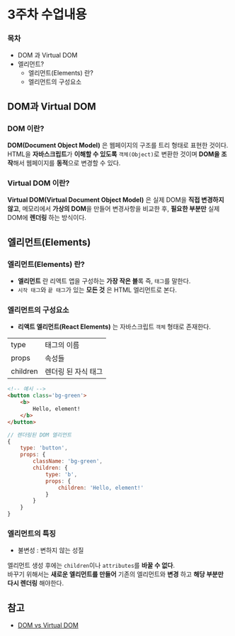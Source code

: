 # 3주차 수업내용
### 목차
- DOM 과 Virtual DOM
- 엘리먼트?
    - 엘리먼트(Elements) 란?
    - 엘리먼트의 구성요소

## DOM과 Virtual DOM
### DOM 이란?
**DOM(Document Object Model)** 은 웹페이지의 구조를 트리 형태로 표현한 것이다.<br>
HTML을 **자바스크립트**가 **이해할 수 있도록** ``객체(Object)``로 변환한 것이며 **DOM을 조작**해서 웹페이지를 **동적**으로 변경할 수 있다.

### Virtual DOM 이란?
**Virtual DOM(Virtual Document Object Model)** 은 실제 DOM을 **직접 변경하지 않고**, 메모리에서 **가상의 DOM**을 만들어 변경사항을 비교한 후, **필요한 부분만** 실제 DOM에 **렌더링** 하는 방식이다.


## 엘리먼트(Elements)
### 엘리먼트(Elements) 란?
- **엘리먼트** 란 리액트 앱을 구성하는 **가장 작은 블**록 즉, ``태그``를 말한다.<br>
- ``시작 태그``와 ``끝 태그``가 있는 **모든 것** 은 HTML 엘리먼트로 본다.

### 엘리먼트의 구성요소
- **리액트 엘리먼트(React Elements)** 는 자바스크립트 ``객체`` 형태로 존재한다.

|||
|--|--|
|type|태그의 이름|
|props|속성들|
|children|렌더링 된 자식 태그|

```html
<!-- 예시 -->
<button class='bg-green'>
    <b>
        Hello, element!
    </b>
</button>
```
```javascript
// 렌더링된 DOM 엘리먼트
{
    type: 'button',
    props: {
        className: 'bg-green',
        children: {
            type: 'b',
            props: {
                children: 'Hello, element!'
            }
        }
    }
}
```

### 엘리먼트의 특징
- 불변성 : 변하지 않는 성질

엘리먼트 생성 후에는 ``children``이나 ``attributes``를 **바꿀 수 없다**.<br>
바꾸기 위해서는 **새로운 엘리먼트를 만들어** 기존의 엘리먼트와 **변경** 하고 **해당 부분만 다시 렌더링** 해야한다.


## 참고
- [DOM vs Virtual DOM](https://velog.io/@ye-ji/DOM-vs-Virtual-DOM)

<!-- 
- 김경민/엘리먼트 렌더링
- 2024/Web Programing 03
- 김경민/컴포넌트와 Props
- 강의자료/04React_Component

전체를 바꾸지 않는 기법 - SPA, ajax

자바스크립트의 객체는 키 벨류 의 쌍
[ key : value ]

버츄얼 DOM = 리액트 엘리멘트로 
브라우저 DOM = DOM 엘리멘트로 

programing03에 바이너리 시계 

- pure 함수 란?
- 함수형 컴포넌트, 클래스형 컴포넌트 (김경민/컴포넌트와 props 에서 컴포넌트 만들기 참고)
ㄴ 일반 함수가 아님을 알리기 위해, 컴포넌트 임을 알리기위해 이름을 대문자로 시작한다
ㄴ 클래스형은 거의 안 쓴다
ㄴ Hook 을 사용함으로써 클래스형 컴포넌트는 사용하지 않는다
- 컴포넌트 합성, 추출
- Component Extraction 3개 해보기
- 댓글 컴포넌트 만들어보기
-->